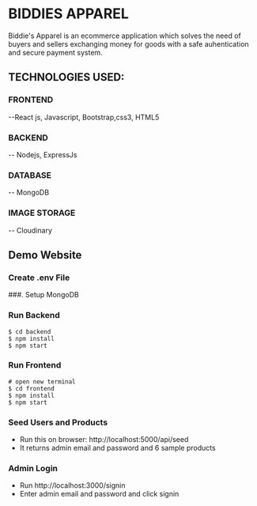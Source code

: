 # BIDDIES APPAREL
Biddie's Apparel is an ecommerce application which solves the need of buyers and sellers exchanging
money for goods with a safe auhentication and secure payment system.

## TECHNOLOGIES USED:
  ### FRONTEND
  --React js, Javascript, Bootstrap,css3, HTML5
  ### BACKEND
  -- Nodejs, ExpressJs
  ### DATABASE 
  -- MongoDB
  ### IMAGE STORAGE
  -- Cloudinary


## Demo Website

### Create .env File

###. Setup MongoDB

### Run Backend
```
$ cd backend
$ npm install
$ npm start
```

###  Run Frontend
```
# open new terminal
$ cd frontend
$ npm install
$ npm start
```

###  Seed Users and Products

- Run this on browser: http://localhost:5000/api/seed
- It returns admin email and password and 6 sample products

###  Admin Login

- Run http://localhost:3000/signin
- Enter admin email and password and click signin



